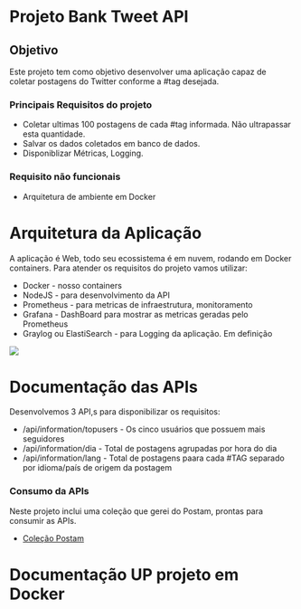 # Projeto Bank Tweet API
## Objetivo
Este projeto tem como objetivo desenvolver uma aplicação capaz de coletar postagens do Twitter conforme a #tag desejada.
### Principais Requisitos do projeto
   * Coletar ultimas 100 postagens de cada #tag informada. Não ultrapassar esta quantidade.
   * Salvar os dados coletados em banco de dados.
   * Disponiblizar Métricas, Logging.
### Requisito não funcionais
   * Arquitetura de ambiente em Docker

# Arquitetura da Aplicação
A aplicação é Web, todo seu ecossistema é em nuvem, rodando em Docker containers.
Para atender os requisitos do projeto vamos utilizar:
* Docker - nosso containers
* NodeJS - para desenvolvimento da API
* Prometheus - para metricas de infraestrutura, monitoramento
* Grafana - DashBoard para mostrar as metricas geradas pelo Prometheus
* Graylog ou ElastiSearch - para Logging da aplicação. Em definição

![](https://github.com/paulinhoart/bank-tweet/blob/master/Arquitetura.png)

# Documentação das APIs
Desenvolvemos 3 API,s para disponibilizar os requisitos:
* /api/information/topusers - Os cinco usuários que possuem mais seguidores
* /api/information/dia - Total de postagens agrupadas por hora do dia
* /api/information/lang - Total de postagens paara cada #TAG separado por idioma/país de origem da postagem
### Consumo da APIs
Neste projeto inclui uma coleção que gerei do Postam, prontas para consumir as APIs.
* [Coleção Postam](https://github.com/paulinhoart/bank-tweet/blob/master/postman/APIs-Bank-Tweet.postman_collection.json)

# Documentação UP projeto em Docker

